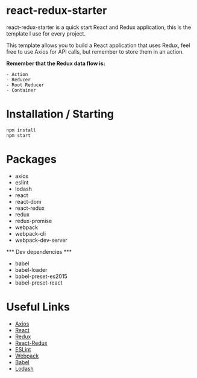 # react-redux-starter
react-redux-starter is a quick start React and Redux application, this is the template I use for every project.

This template allows you to build a React application that uses Redux, feel free to use Axios for API calls, but remember to store them in an action.

**Remember that the Redux data flow is:**
```
- Action
- Reducer
- Root Reducer
- Container
```

# Installation / Starting
```
npm install
npm start
```

# Packages
- axios
- eslint
- lodash
- react
- react-dom
- react-redux
- redux
- redux-promise
- webpack
- webpack-cli
- webpack-dev-server

*** Dev dependencies ***
- babel
- babel-loader
- babel-preset-es2015
- babel-preset-react

# Useful Links
- [Axios](https://github.com/axios/axios)
- [React](https://reactjs.org/)
- [Redux](https://redux.js.org/)
- [React-Redux](https://github.com/reactjs/react-redux)
- [ESLint](https://eslint.org/)
- [Webpack](https://webpack.js.org/)
- [Babel](https://babeljs.io/)
- [Lodash](https://lodash.com/)
